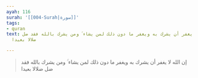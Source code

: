 ```yaml
---
ayah: 116
surah: '[[004-Surah|سورة]]'
tags:
- quran
text: إن الله لا يغفر أن يشرك به ويغفر ما دون ذلك لمن يشاء ۚ ومن يشرك بالله فقد ضل
  ضلالا بعيدا

---
```

> إن الله لا يغفر أن يشرك به ويغفر ما دون ذلك لمن يشاء ۚ ومن يشرك بالله فقد ضل ضلالا بعيدا
